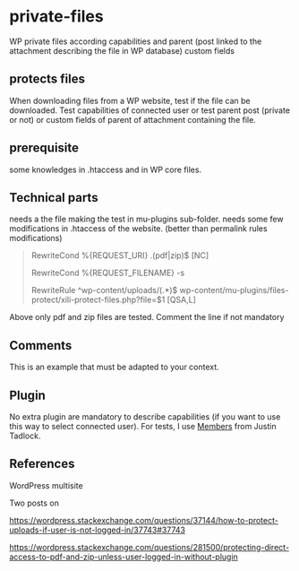 # private-files
WP private files according capabilities and parent (post linked to the attachment describing the file in WP database) custom fields

## protects files
When downloading files from a WP website, test if the file can be downloaded. Test capabilities of connected user or test parent post (private or not) or custom fields of parent of attachment containing the file.

## prerequisite
some knowledges in .htaccess and in WP core files.


## Technical parts

needs a the file making the test in mu-plugins sub-folder.
needs some few modifications in .htaccess of the website. (better than permalink rules modifications)



> RewriteCond %{REQUEST_URI} \.(pdf|zip)$ [NC]
> 
> RewriteCond %{REQUEST_FILENAME} -s
> 
> RewriteRule ^wp-content/uploads/(.*)$ wp-content/mu-plugins/files-protect/xili-protect-files.php?file=$1 [QSA,L]



Above only pdf and zip files are tested. Comment the line if not mandatory

## Comments
This is an example that must be adapted to your context.

## Plugin
No extra plugin are mandatory to describe capabilities (if you want to use this way to select connected user). For tests, I use [Members](https://wordpress.org/plugins/members/) from Justin Tadlock.

## References
WordPress multisite

Two posts on 

https://wordpress.stackexchange.com/questions/37144/how-to-protect-uploads-if-user-is-not-logged-in/37743#37743

https://wordpress.stackexchange.com/questions/281500/protecting-direct-access-to-pdf-and-zip-unless-user-logged-in-without-plugin
